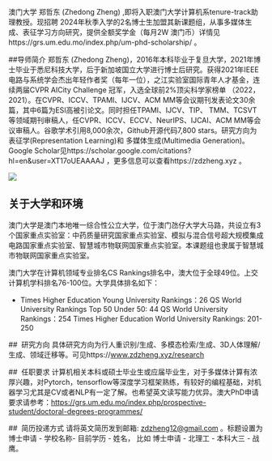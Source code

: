 澳门大学
郑哲东 (Zhedong Zheng) ,即将入职澳门大学计算机系tenure-track助理教授。现招聘 2024年秋季入学的2名博士生加盟其新课题组，从事多媒体生成、表征学习方向研究，提供全额奖学金（每月2W 澳门币）详情见https://grs.um.edu.mo/index.php/um-phd-scholarship/ 。

##导师简介
郑哲东 (Zhedong Zheng)，2016年本科毕业于复旦大学，2021年博士毕业于悉尼科技大学，后于新加坡国立大学进行博士后研究。获得2021年IEEE电路与系统学会杰出年轻作者奖（每年一位），之江实验室国际青年人才基金，连续两届CVPR AICity Challenge 冠军，入选全球前2%顶尖科学家榜单 （2022，2021）。在CVPR、ICCV、TPAMI、IJCV、ACM MM等会议期刊发表论文30余篇，其中6篇为ESI高被引论文。同时担任TPAMI、IJCV、TIP、 TMM、TCSVT等领域期刊审稿人，任CVPR、ICCV、ECCV、NeurIPS、IJCAI、ACM MM等会议审稿人。谷歌学术引用8,000余次，Github开源代码7,800 stars。研究方向为表征学(Representation Learning)和 多媒体生成(Multimedia Generation)。Google Scholar见https://scholar.google.com/citations?hl=en&user=XT17oUEAAAAJ ，更多信息可以查看https://zdzheng.xyz 。

![](http://emuchvimg.oss-cn-qingdao.aliyuncs.com/img/2020/0109/w104h4105283_1578558892_239.jpg)

## 关于大学和环境
澳门大学是澳门本地唯一综合性公立大学，位于澳门氹仔大学大马路，共设立有3个国家重点实验室：中药质量研究国家重点实验室、模拟与混合信号超大规模集成电路国家重点实验室、智慧城市物联网国家重点实验室。本课题组也隶属于智慧城市物联网国家重点实验室。

澳门大学在计算机领域专业排名CS Rankings排名中，澳大位于全球49位。上交计算机学科排名76-100位。大学具体排名如下：
- Times Higher Education Young University Rankings：26
QS World University Rankings Top 50 Under 50: 44
QS World University Rankings：254
Times Higher Education World University Rankings: 201-250

##  研究方向
具体研究方向为行人重识别/生成、多模态检索/生成、3D人体理解/生成、领域迁移等。可见https://www.zdzheng.xyz/research 
 
##  任职要求
计算机相关本科或硕士毕业生或应届毕业生，对于多媒体计算有浓厚兴趣，对Pytorch，tensorflow等深度学习框架熟练，有较好的编程基础，对机器学习尤其是CV或者NLP有一定了解。也希望英文读写能力优异。澳大PhD申请要求请参考：https://grs.um.edu.mo/index.php/prospective-student/doctoral-degrees-programmes/ 

##  简历投递方式
请将英文简历发到邮箱: zdzheng12@gmail.com 。标题设置为 
博士申请 - 学校名称- 目前学历 - 姓名， 比如 博士申请 - 北理工 - 本科大三 - 战鹰。

